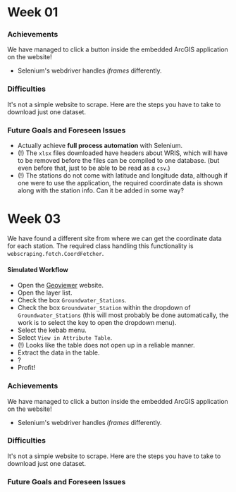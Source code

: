 # Week 01
### Achievements
We have managed to click a button inside the embedded ArcGIS application
on the website!
- Selenium's webdriver handles _iframes_ differently.
### Difficulties
It's not a simple website to scrape. Here are the steps you
have to take to download just one dataset.

### Future Goals and Foreseen Issues
- Actually achieve **full process automation** with Selenium.
- (!) The `xlsx` files downloaded have headers about WRIS, which will have
  to be removed before the files can be compiled to one database. (but even
  before that, just to be able to be read as a `csv`.)
- (!) The stations do not come with latitude and longitude data,
  although if one were to use the application, the required coordinate data
  is shown along with the station info. Can it be added in some way?

# Week 03
We have found a different site from where we can get the coordinate data for each station.
The required class handling this functionality is `webscraping.fetch.CoordFetcher`.
#### Simulated Workflow
- Open the [Geoviewer](https://indiawris.gov.in/wris/#/Geoviewer) website.
- Open the layer list.
- Check the box `Groundwater_Stations`.
- Check the box `Groundwater_Station` within the dropdown of `Groundwater_Stations` (this will most probably be
  done automatically, the work is to select the key to open the dropdown menu).
- Select the kebab menu.
- Select `View in Attribute Table`.
- (!) Looks like the table does not open up in a reliable manner.
- Extract the data in the table.
- ?
- Profit!

### Achievements
We have managed to click a button inside the embedded ArcGIS application
on the website!
- Selenium's webdriver handles _iframes_ differently.
### Difficulties
It's not a simple website to scrape. Here are the steps you
have to take to download just one dataset.

### Future Goals and Foreseen Issues
